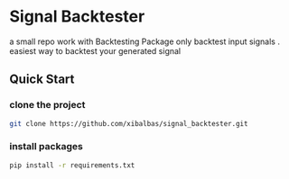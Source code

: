 # Signal Backtester
 a small repo work with Backtesting Package only backtest input signals .
 easiest way to backtest your generated signal

## Quick Start
### clone the project
```bash
git clone https://github.com/xibalbas/signal_backtester.git
```

### install packages
```bash
pip install -r requirements.txt
```


